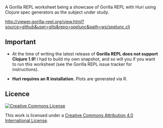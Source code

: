A Gorilla REPL worksheet being a showcase of Gorilla REPL with Huri using
Clojure spec generators as the subject under study.

http://viewer.gorilla-repl.org/view.html?source=github&user=glts&repo=spelunc&path=ws/spelunc.clj

## Important

*   At the time of writing the latest release of **Gorilla REPL does not support
    Clojure 1.9!** I had to build my own snapshot, and so will you if you want
    to run this worksheet (see the Gorilla REPL issue tracker for instructions).

*   **Huri requires an R installation.** Plots are generated via R.

## Licence

<a rel="license" href="http://creativecommons.org/licenses/by/4.0/"><img alt="Creative Commons License" style="border-width:0" src="https://i.creativecommons.org/l/by/4.0/88x31.png" /></a>

This work is licensed under a <a rel="license" href="http://creativecommons.org/licenses/by/4.0/">Creative Commons Attribution 4.0 International License</a>.
